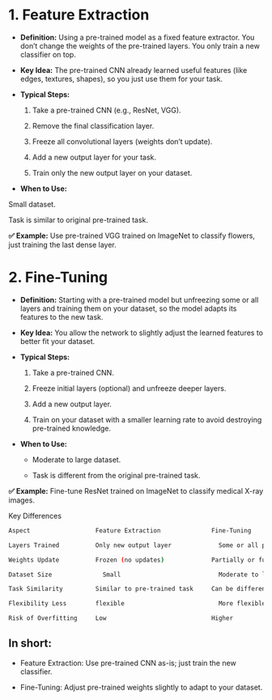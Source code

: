 # 1. Feature Extraction

- **Definition:** Using a pre-trained model as a fixed feature extractor. You don’t change the weights of the pre-trained layers. You only train a new classifier on top.

- **Key Idea:** The pre-trained CNN already learned useful features (like edges, textures, shapes), so you just use them for your task.

- **Typical Steps:**

  1. Take a pre-trained CNN (e.g., ResNet, VGG).
  
  2. Remove the final classification layer.
  
  3. Freeze all convolutional layers (weights don’t update).
  
  4. Add a new output layer for your task.
  
  5. Train only the new output layer on your dataset.

- **When to Use:**

Small dataset.

Task is similar to original pre-trained task.

**✅ Example:** Use pre-trained VGG trained on ImageNet to classify flowers, just training the last dense layer.

# 2. Fine-Tuning

- **Definition:** Starting with a pre-trained model but unfreezing some or all layers and training them on your dataset, so the model adapts its features to the new task.

- **Key Idea:** You allow the network to slightly adjust the learned features to better fit your dataset.

- **Typical Steps:**

  1. Take a pre-trained CNN.
  
  2. Freeze initial layers (optional) and unfreeze deeper layers.
  
  3. Add a new output layer.
  
  4. Train on your dataset with a smaller learning rate to avoid destroying pre-trained knowledge.

- **When to Use:**

  - Moderate to large dataset.
  
  - Task is different from the original pre-trained task.

**✅ Example:** Fine-tune ResNet trained on ImageNet to classify medical X-ray images.

Key Differences
```bash
Aspect	                Feature Extraction	            Fine-Tuning

Layers Trained	        Only new output layer	          Some or all pre-trained layers + new layer

Weights Update	        Frozen (no updates)	            Partially or fully updated

Dataset Size	          Small	                          Moderate to large

Task Similarity	        Similar to pre-trained task	    Can be different from pre-trained task

Flexibility	Less        flexible	                      More flexible

Risk of Overfitting	    Low	                            Higher
```

## In short:

  - Feature Extraction: Use pre-trained CNN as-is; just train the new classifier.
  
  - Fine-Tuning: Adjust pre-trained weights slightly to adapt to your dataset.
